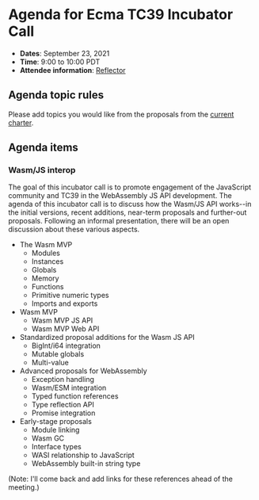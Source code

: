 # Agenda for Ecma TC39 Incubator Call

- **Dates**: September 23, 2021
- **Time**: 9:00 to 10:00 PDT
- **Attendee information**: [Reflector](https://github.com/tc39/Reflector/issues/400)

## Agenda topic rules

Please add topics you would like from the proposals from the [current charter](https://github.com/tc39/incubator-agendas/issues/18).

## Agenda items

### Wasm/JS interop

The goal of this incubator call is to promote engagement of the JavaScript community and TC39 in the WebAssembly JS API development. The agenda of this incubator call is to discuss how the Wasm/JS API works--in the initial versions, recent additions, near-term proposals and further-out proposals. Following an informal presentation, there will be an open discussion about these various aspects.

- The Wasm MVP
  - Modules
  - Instances
  - Globals
  - Memory
  - Functions
  - Primitive numeric types
  - Imports and exports
- Wasm MVP
  - Wasm MVP JS API
  - Wasm MVP Web API
- Standardized proposal additions for the Wasm JS API
  - BigInt/i64 integration
  - Mutable globals
  - Multi-value
- Advanced proposals for WebAssembly
  - Exception handling
  - Wasm/ESM integration
  - Typed function references
  - Type reflection API
  - Promise integration
- Early-stage proposals
  - Module linking
  - Wasm GC
  - Interface types
  - WASI relationship to JavaScript
  - WebAssembly built-in string type

(Note: I'll come back and add links for these references ahead of the meeting.)
